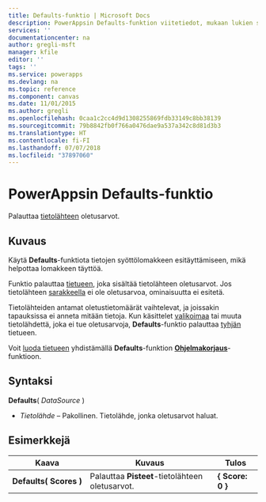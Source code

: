 ```yaml
---
title: Defaults-funktio | Microsoft Docs
description: PowerAppsin Defaults-funktion viitetiedot, mukaan lukien syntaksi ja esimerkkejä
services: ''
documentationcenter: na
author: gregli-msft
manager: kfile
editor: ''
tags: ''
ms.service: powerapps
ms.devlang: na
ms.topic: reference
ms.component: canvas
ms.date: 11/01/2015
ms.author: gregli
ms.openlocfilehash: 0caa1c2cc4d9d1308255869fdb33149c8bb38139
ms.sourcegitcommit: 79b8842fb0f766a0476dae9a537a342c8d81d3b3
ms.translationtype: HT
ms.contentlocale: fi-FI
ms.lasthandoff: 07/07/2018
ms.locfileid: "37897060"
---
```

# <a name="defaults-function-in-powerapps"></a>PowerAppsin Defaults-funktio
Palauttaa [tietolähteen](../working-with-data-sources.md) oletusarvot.  

## <a name="description"></a>Kuvaus
Käytä **Defaults**-funktiota tietojen syöttölomakkeen esitäyttämiseen, mikä helpottaa lomakkeen täyttöä.

Funktio palauttaa [tietueen](../working-with-tables.md#records), joka sisältää tietolähteen oletusarvot.  Jos tietolähteen [sarakkeella](../working-with-tables.md#columns) ei ole oletusarvoa, ominaisuutta ei esitetä.

Tietolähteiden antamat oletustietomäärät vaihtelevat, ja joissakin tapauksissa ei anneta mitään tietoja.  Kun käsittelet [valikoimaa](../working-with-data-sources.md#collections) tai muuta tietolähdettä, joka ei tue oletusarvoja, **Defaults**-funktio palauttaa [tyhjän](function-isblank-isempty.md) tietueen.

Voit [luoda tietueen](../working-with-data-sources.md) yhdistämällä **Defaults**-funktion **[Ohjelmakorjaus](function-patch.md)**-funktioon.

## <a name="syntax"></a>Syntaksi
**Defaults**( *DataSource* )

* *Tietolähde* – Pakollinen. Tietolähde, jonka oletusarvot haluat.

## <a name="examples"></a>Esimerkkejä

| Kaava | Kuvaus | Tulos |
| --- | --- | --- |
| **Defaults(&nbsp;Scores&nbsp;)** |Palauttaa **Pisteet**-tietolähteen oletusarvot. |**{ Score: 0 }** |

